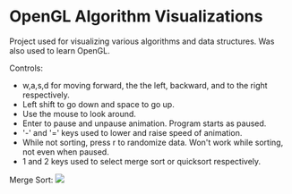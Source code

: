 # OpenGL Algorithm Visualizations
Project used for visualizing various algorithms and data structures. Was also used to learn OpenGL.

Controls:
- w,a,s,d for moving forward, the the left, backward, and to the right respectively.
- Left shift to go down and space to go up.
- Use the mouse to look around.
- Enter to pause and unpause animation. Program starts as paused.
- '-' and '=' keys used to lower and raise speed of animation.
- While not sorting, press r to randomize data. Won't work while sorting, not even when paused.
- 1 and 2 keys used to select merge sort or quicksort respectively. 

Merge Sort:
![](https://github.com/Truth7442/gifs/blob/master/Merge%20Sort%20Visualization.gif)
